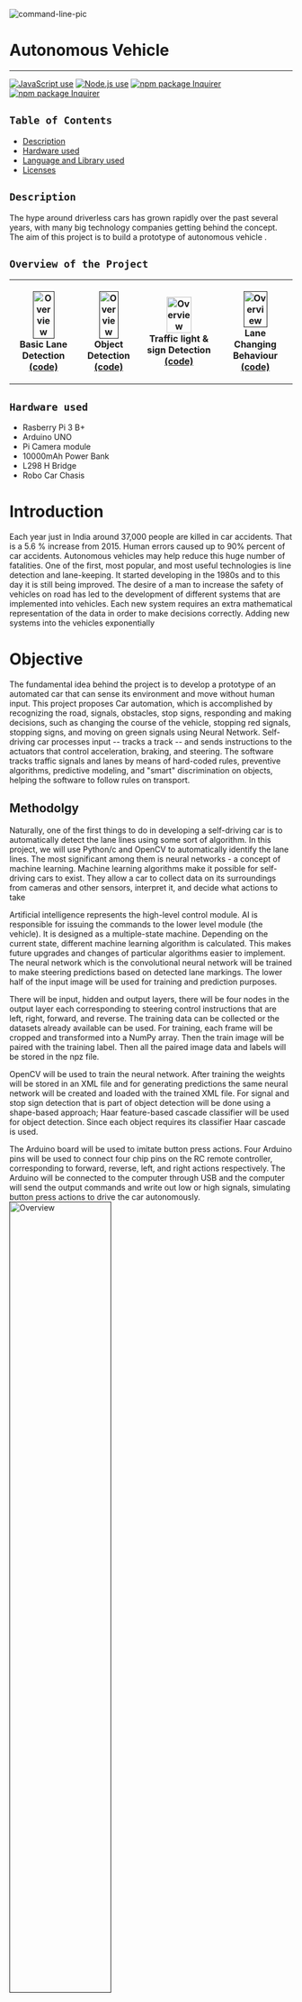 ![command-line-pic](2.png)

# Autonomous Vehicle

---

<a href="https://img.shields.io/badge/JavaScipt-100%25-yellow"><img alt="JavaScript use" src="https://img.shields.io/badge/C-100%25-yellow"></a> <a href="https://img.shields.io/badge/Used-Node.js-red"><img alt="Node.js use" src="https://img.shields.io/badge/used-Rasberrypi-red"></a> <a href="https://img.shields.io/badge/used-Arduino-orange"><img alt="npm package Inquirer" src="https://img.shields.io/badge/used-Arduino-orange"></a><a href="https://img.shields.io/badge/used-Arduino-orange"><img alt="npm package Inquirer" src="https://img.shields.io/badge/used- Neural Networks-orange"></a>

## `Table of Contents`

- [Description](#)
- [Hardware used](#)
- [Language and Library used](#)
- [Licenses](#licenses)


## `Description`

The hype around driverless cars has grown rapidly over the past several years, with many big technology companies getting behind the concept. The aim of this project is to build a prototype of autonomous vehicle . 


## `Overview of the Project`
<table style="width:100%">
  <tr>
    <th>
      <p align="center">
           <a href=""><img src="lane.png" alt="Overview" width="60%" height="60%"></a>
           <br>Basic Lane Detection
           <br><a href="https://github.com/BK3820/Autonomous_car/tree/main/laneDetection">(code)</a>
      </p>
    </th>
        <th><p align="center">
           <a href=""><img src="obj.png" alt="Overview" width="60%" height="60%"></a>
           <br>Object Detection
           <br><a href="https://github.com/BK3820/Autonomous_car/tree/main/object_detection">(code)</a>
        </p>
    </th>
       <th><p align="center">
           <a href="c"><img src="tr.png" alt="Overview" width="60%" height="60%"></a>
           <br>Traffic light & sign  Detection 
           <br><a href="https://github.com/BK3820/Autonomous_car/tree/main/Trafficlight">(code)</a>
        </p>
    </th>
        <th><p align="center">
           <a href=""><img src="beh.png" alt="Overview" width="60%" height="60%"></a>
           <br>Lane Changing Behaviour
           <br><a href="https://github.com/BK3820/Autonomous_car/tree/main/Lane_chng_beh">(code)</a>
        </p>
    </th>
  </tr>
  
</table>

## `Hardware used`

- Rasberry Pi 3 B+
- Arduino UNO
- Pi Camera module
- 10000mAh Power Bank
- L298 H Bridge
- Robo Car Chasis

# Introduction

Each year just in India around 37,000 people are killed in car accidents. That is a 5.6 % increase from 2015. Human errors caused up to 90% percent of car accidents. Autonomous vehicles may help reduce this huge number of fatalities. One of the first, most popular, and most useful technologies is line detection and lane-keeping. It started developing in the 1980s and to this day it is still being improved. The desire of a man to increase the safety of vehicles on road has led to the development of different systems that are implemented into vehicles. Each new system requires an extra mathematical representation of the data in order to make decisions correctly. Adding new systems into the vehicles exponentially


# Objective
  
 The fundamental idea behind the project is to develop a prototype of an automated car that can sense its environment and move without human input. This project proposes Car automation, which is accomplished by recognizing the road, signals, obstacles, stop signs, responding and making decisions, such as changing the course of the vehicle, stopping red signals, stopping signs, and moving on green signals using Neural Network. Self-driving car processes input -- tracks a track -- and sends instructions to the actuators that control acceleration, braking, and steering. The software tracks traffic signals and lanes by means of hard-coded rules, preventive algorithms, predictive modeling, and "smart" discrimination on objects, helping the software to follow rules on transport.

## Methodolgy
		


Naturally, one of the first things to do in developing a self-driving car is to automatically detect the lane lines using some sort of algorithm. In this project, we will use Python/c and OpenCV to automatically identify the lane lines. The most significant among them is neural networks - a concept of machine learning. Machine learning algorithms make it possible for self-driving cars to exist. They allow a car to collect data on its surroundings from cameras and other sensors, interpret it, and decide what actions to take

Artificial intelligence represents the high-level control module. AI is responsible for issuing the commands to the lower level module (the vehicle). It is designed as a multiple-state machine. Depending on the current state, different machine learning algorithm is calculated. This makes future upgrades and changes of particular algorithms easier to implement. The neural network which is the convolutional neural network will be trained to make steering predictions based on detected lane markings. The lower half of the input image will be used for training and prediction purposes.

There will be input, hidden and output layers, there will be four nodes in the output layer each corresponding to steering control instructions that are left, right, forward, and reverse. The training data can be collected or the datasets already available can be used. For training, each frame will be cropped and transformed into a NumPy array. Then the train image will be paired with the training label. Then all the paired image data and labels will be stored in the npz file.

OpenCV will be used to train the neural network. After training the weights will be stored in an XML file and for generating predictions the same neural network will be created and loaded with the trained XML file. For signal and stop sign detection that is part of object detection will be done using a shape-based approach; Haar feature-based cascade classifier will be used for object detection. Since each object requires its classifier Haar cascade is used.

The Arduino board will be used to imitate button press actions. Four Arduino pins will be used to connect four chip pins on the RC remote controller, corresponding to forward, reverse, left, and right actions respectively. The Arduino will be connected to the computer through USB and the computer will send the output commands and write out low or high signals, simulating button press actions to drive the car autonomously.
<a href=""><img src="Screenshot 2021-08-28 093418.png" alt="Overview" width="60%" height="60%"></a>

As seen in the above circuit diagram robocar chassis will be mounted with four drive motors. the drive motors will be controlled by the H bridge for maintaining speed and direction. the power bank will be the primary source of power supply for all components in the car. Here Arduino will be acting as a slave device that will be controlled by the raspberry pi. apparently raspberry pi acts as the master device. For lane detection, a Pi camera module is connected to the raspberry pi. Above all the circuit board acts as the centralized part which handles the input and output between the components through header pins and USB cable, instead of gaining power supply directly from the power bank.

<a href=""><img src="IMG_20210823_143111.jpg" alt="Overview" width="60%" height="60%"></a>
As mentioned earlier the above-given circuit board acts a significant role in the whole project -the four header pins help us to provide power supply to Arduino and the USB cable helps to produce power supply to raspberry pi, the reason the capacitor is placed in the circuit board is that as sometimes the power supply gets fluctuated which eventually keep on rebooting the raspberry pi, hence to avoid such circumstances A 1000 microfarad 25-volt capacitor is placed



## References


[1] U.S. Department of Transportation’s National Highway Traffic Safety Administration. (2016). Retrieved from United States Department of Transportation: crashstats.nhtsa.dot.gov/Api/Public/Publication/812456 

[2] Tan, B., Xu, N., & Kong, a. B. (2018). Autonomous Driving in Reality with Reinforcement Learning and Image. arXiv preprint arXiv:1801.05299. Retrieved from https://arxiv.org/pdf/1801.05299.pdf 

[3] Massimo, B., & Broggi, A. (1996). Real-time lane and obstacle detection on the GOLD system. Intelligent Vehicles Symposium, 1996., Proceedings of the 1996 IEEE, 213-218. 

[4] Bertozzi, M., Broggi, A., Conte, G., & Fascioli, A. (1997). Obstacle and lane detection on ARGO. Intelligent Transportation System, 1997. ITSC'97., IEEE Conference on. IEEE, 1010-1015. 

[5] Wang, H., & Chen, Q. (2016). Real-time lane detection in various conditions and night cases. Intelligent Transportation Systems Conference, ITSC '06. IEEE, 1226-1231. 

[6] Aly, M. (2008). Real time detection of lane markers in urban streets. Intelligent Vehicles Symposium, IEEE, 7-12. 

[7] Bojarski, M., Del Testa, D., Dworakowski, D., Firner, B., Flepp, B., Goyal, P., Jackel, L.D., Monfort, M., Muller, U., Zhang, J. and Zhang, X. (2016). End to end learning for self-driving cars. arXiv preprint arXiv:1604.07316. 

[8] Krizhevsky, A., Sutskever, I. and Hinton, G.E. (2012). ImageNet Classification with Deep Convolutional. Advances in neural information processing systems, 1097-1105. 

[9] Hopcroft, J. E., Motwani, R., & Ullman, J. D. (2007). Introduction to Automata Theory, Languages, and Computation. Pearson Education, 37-47. 

[10] Simon Haykin, “What is a neural network?” in NEURAL NETWORKS A Comprehensive Foundation, Delhi, India: Pearson Education, 2005., ch. 1, sec. 1, pp. 23 – 24. 

[11] Jiangwei, C., Lisheng, J., & Lie, G. (2004). Study on method of detecting preceding vehicle based on monocular camera. Intelligent Vehicles Symposium, IEEE. 

[12] [Igor Ciganovic]. (2017, October 26). Self-Driving Car AI [Video File]. Retrieved from https://www.youtube.com/watch?v=W2hugeCLAKI





